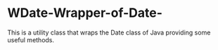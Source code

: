 # WDate-Wrapper-of-Date-
This is a utility class that wraps the Date class of Java providing some useful methods.
